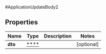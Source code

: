#ApplicationUpdateBody2

## Properties
Name | Type | Description | Notes
------------ | ------------- | ------------- | -------------
**dto** | [****](.md) |  | [optional] 

